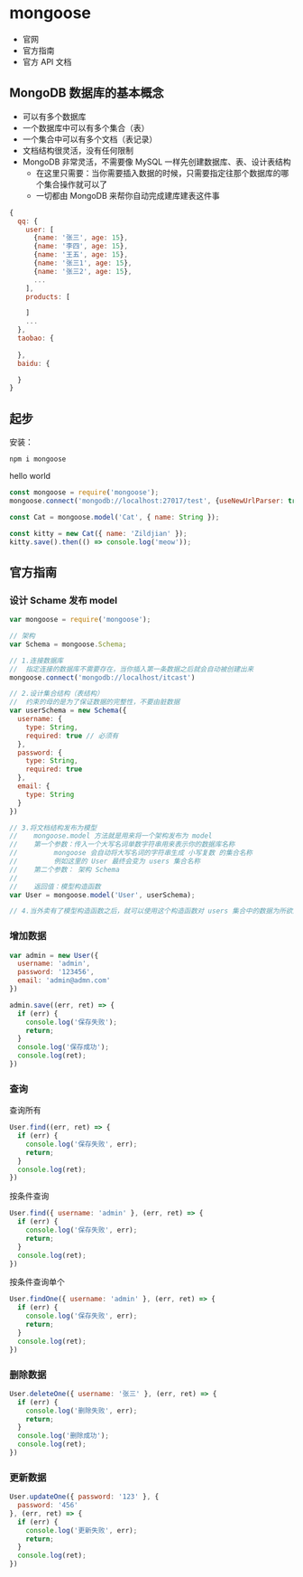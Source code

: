 # mongoose
- 官网
- 官方指南
- 官方 API 文档

## MongoDB 数据库的基本概念
- 可以有多个数据库
- 一个数据库中可以有多个集合（表）
- 一个集合中可以有多个文档（表记录）
- 文档结构很灵活，没有任何限制
- MongoDB 非常灵活，不需要像 MySQL 一样先创建数据库、表、设计表结构
  - 在这里只需要：当你需要插入数据的时候，只需要指定往那个数据库的哪个集合操作就可以了
  - 一切都由 MongoDB 来帮你自动完成建库建表这件事
```javascript
{
  qq: {
    user: [
      {name: '张三', age: 15},
      {name: '李四', age: 15},
      {name: '王五', age: 15},
      {name: '张三1', age: 15},
      {name: '张三2', age: 15},
      ...
    ],
    products: [

    ]
    ...
  },
  taobao: {
    
  },
  baidu: {

  }
}
```

## 起步
安装：
```shell
npm i mongoose
```
hello world
```javascript
const mongoose = require('mongoose');
mongoose.connect('mongodb://localhost:27017/test', {useNewUrlParser: true, useUnifiedTopology: true});

const Cat = mongoose.model('Cat', { name: String });

const kitty = new Cat({ name: 'Zildjian' });
kitty.save().then(() => console.log('meow'));
```

## 官方指南
### 设计 Schame 发布 model
```javascript
var mongoose = require('mongoose');

// 架构
var Schema = mongoose.Schema;

// 1.连接数据库
//  指定连接的数据库不需要存在，当你插入第一条数据之后就会自动被创建出来
mongoose.connect('mongodb://localhost/itcast')

// 2.设计集合结构（表结构）
//  约束的母的是为了保证数据的完整性，不要由脏数据
var userSchema = new Schema({
  username: {
    type: String,
    required: true // 必须有
  },
  password: {
    type: String,
    required: true
  },
  email: {
    type: String
  }
})

// 3.将文档结构发布为模型
//    mongoose.model 方法就是用来将一个架构发布为 model
//    第一个参数：传入一个大写名词单数字符串用来表示你的数据库名称
//         mongoose 会自动将大写名词的字符串生成 小写复数 的集合名称
//         例如这里的 User 最终会变为 users 集合名称
//    第二个参数： 架构 Schema
// 
//    返回值：模型构造函数
var User = mongoose.model('User', userSchema);

// 4.当外卖有了模型构造函数之后，就可以使用这个构造函数对 users 集合中的数据为所欲为了

```

### 增加数据
```js
var admin = new User({
  username: 'admin',
  password: '123456',
  email: 'admin@admn.com'
})

admin.save((err, ret) => {
  if (err) {
    console.log('保存失败');
    return;
  }
  console.log('保存成功');
  console.log(ret);
})
```

### 查询
查询所有
```js
User.find((err, ret) => {
  if (err) {
    console.log('保存失败', err);
    return;
  }
  console.log(ret);
})
```

按条件查询
```js
User.find({ username: 'admin' }, (err, ret) => {
  if (err) {
    console.log('保存失败', err);
    return;
  }
  console.log(ret);
})
```

按条件查询单个
```js
User.findOne({ username: 'admin' }, (err, ret) => {
  if (err) {
    console.log('保存失败', err);
    return;
  }
  console.log(ret);
})
```

### 删除数据
```js
User.deleteOne({ username: '张三' }, (err, ret) => {
  if (err) {
    console.log('删除失败', err);
    return;
  }
  console.log('删除成功');
  console.log(ret);
})
```

### 更新数据
```js
User.updateOne({ password: '123' }, {
  password: '456'
}, (err, ret) => {
  if (err) {
    console.log('更新失败', err);
    return;
  }
  console.log(ret);
})
```